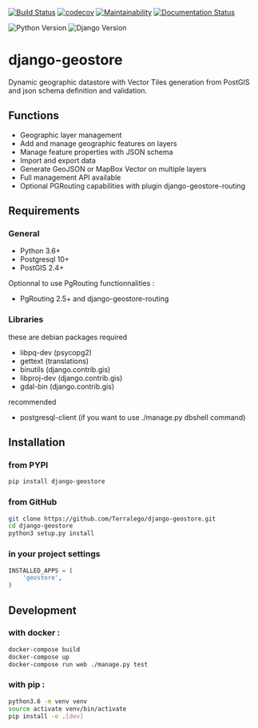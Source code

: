 [![Build Status](https://travis-ci.org/Terralego/django-geostore.svg?branch=master)](https://travis-ci.org/Terralego/django-geostore/)
[![codecov](https://codecov.io/gh/Terralego/django-geostore/branch/master/graph/badge.svg)](https://codecov.io/gh/Terralego/django-geostore)
[![Maintainability](https://api.codeclimate.com/v1/badges/b6119d8175fa6f5f5949/maintainability)](https://codeclimate.com/github/Terralego/django-geostore/maintainability)
[![Documentation Status](https://readthedocs.org/projects/django-geostore/badge/?version=latest)](https://django-geostore.readthedocs.io/en/latest/?badge=latest)

![Python Version](https://img.shields.io/badge/python-%3E%3D%203.6-blue.svg)
![Django Version](https://img.shields.io/badge/django-%3E%3D%202.2-blue.svg)

# django-geostore

Dynamic geographic datastore with Vector Tiles generation from PostGIS and json schema definition and validation.

## Functions

* Geographic layer management
* Add and manage geographic features on layers
* Manage feature properties with JSON schema
* Import and export data
* Generate GeoJSON or MapBox Vector on multiple layers
* Full management API available
* Optional PGRouting capabilities with plugin django-geostore-routing

## Requirements

### General

* Python 3.6+
* Postgresql 10+
* PostGIS 2.4+

Optionnal to use PgRouting functionnalities :
  * PgRouting 2.5+ and django-geostore-routing

### Libraries

these are debian packages required

- libpq-dev   (psycopg2)
- gettext     (translations)
- binutils    (django.contrib.gis)
- libproj-dev (django.contrib.gis)
- gdal-bin    (django.contrib.gis)

recommended

- postgresql-client (if you want to use ./manage.py dbshell command)

## Installation

### from PYPI

```bash
pip install django-geostore
```

### from GitHub

```bash
git clone https://github.com/Terralego/django-geostore.git
cd django-geostore
python3 setup.py install
```

### in your project settings

```python
INSTALLED_APPS = (
    'geostore',
)
```

## Development

### with docker :
```bash
docker-compose build
docker-compose up
docker-compose run web ./manage.py test
```

### with pip :
```bash
python3.6 -m venv venv
source activate venv/bin/activate
pip install -e .[dev]
```
